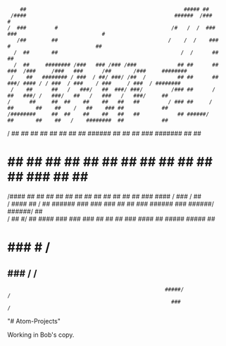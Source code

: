
        ##                                                  ##### ##                                                              
     /####                                               ######  /###                          #                                  
    /  ###         #                                    /#   /  /  ###                        ###                           #     
       /##        ##                                   /    /  /    ###                        #                           ##     
      /  ##       ##                                       /  /      ##                                                    ##     
      /  ##     ######## /###   ### /### /###             ## ##      ## ###  /###     /###   ###      /##       /###     ########
     /    ##   ######## / ###  / ##/ ###/ /##  /          ## ##      ##  ###/ #### / / ###  / ###    / ###     / ###  / ########  
     /    ##      ##   /   ###/   ##  ###/ ###/         /### ##      /    ##   ###/ /   ###/   ##   /   ###   /   ###/     ##     
    /      ##     ##  ##    ##    ##   ##   ##         / ### ##     /     ##       ##    ##    /   ##    ### ##            ##     
    /########     ##  ##    ##    ##   ##   ##            ## ######/      ##       ##    ##   /    ########  ##            ##     
   /        ##    ##  ##    ##    ##   ##   ##            ## ######       ##       ##    ##  ###   #######   ##            ##     
   #        ##    ##  ##    ##    ##   ##   ##            ## ##           ##       ##    ##   ###  ##        ##            ##     
  /####      ##   ##  ##    ##    ##   ##   ##            ## ##           ##       ##    ##    ### ####    / ###     /     ##     
 /   ####    ## / ##   ######     ###  ###  ###           ## ##           ###       ######      ### ######/   ######/      ##     
/     ##      #/   ##   ####       ###  ###  ###     ##   ## ##            ###       ####        ##  #####     #####        ##    
#                                                   ###   #  /                                   ##                               
 ##                                                  ###    /                                    /                                
                                                      #####/                                    /                                 
                                                        ###                                    /                                  

"# Atom-Projects" 


Working in Bob's copy.
